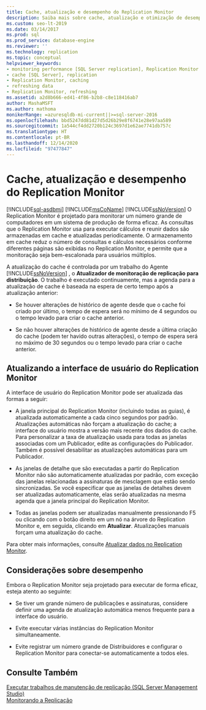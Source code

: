 ```yaml
---
title: Cache, atualização e desempenho do Replication Monitor
description: Saiba mais sobre cache, atualização e otimização de desempenho do Replication Monitor no SSMS (SQL Server Management Studio).
ms.custom: seo-lt-2019
ms.date: 03/14/2017
ms.prod: sql
ms.prod_service: database-engine
ms.reviewer: ''
ms.technology: replication
ms.topic: conceptual
helpviewer_keywords:
- monitoring performance [SQL Server replication], Replication Monitor
- cache [SQL Server], replication
- Replication Monitor, caching
- refreshing data
- Replication Monitor, refreshing
ms.assetid: a2d8b666-ed41-4f86-b2b8-c8e118416ab7
author: MashaMSFT
ms.author: mathoma
monikerRange: =azuresqldb-mi-current||>=sql-server-2016
ms.openlocfilehash: bbd5247dd81d27d5d26b29e8f6741e28e97aa589
ms.sourcegitcommit: 1a544cf4dd2720b124c3697d1e62ae7741db757c
ms.translationtype: HT
ms.contentlocale: pt-BR
ms.lasthandoff: 12/14/2020
ms.locfileid: "97477847"
---
```

# <a name="caching-refresh-and-replication-monitor-performance"></a>Cache, atualização e desempenho do Replication Monitor
[!INCLUDE[sql-asdbmi](../../../includes/applies-to-version/sql-asdbmi.md)]
  [!INCLUDE[msCoName](../../../includes/msconame-md.md)] [!INCLUDE[ssNoVersion](../../../includes/ssnoversion-md.md)] O Replication Monitor é projetado para monitorar um número grande de computadores em um sistema de produção de forma eficaz. As consultas que o Replication Monitor usa para executar cálculos e reunir dados são armazenadas em cache e atualizadas periodicamente. O armazenamento em cache reduz o número de consultas e cálculos necessários conforme diferentes páginas são exibidas no Replication Monitor, e permite que a monitoração seja bem-escalonada para usuários múltiplos.  
  
 A atualização do cache é controlada por um trabalho do Agente [!INCLUDE[ssNoVersion](../../../includes/ssnoversion-md.md)] , o **Atualizador de monitoração de replicação para distribuição**. O trabalho é executado continuamente, mas a agenda para a atualização de cache é baseada na espera de certo tempo após a atualização anterior:  
  
-   Se houver alterações de histórico de agente desde que o cache foi criado por último, o tempo de espera será no mínimo de 4 segundos ou o tempo levado para criar o cache anterior.  
  
-   Se não houver alterações de histórico de agente desde a última criação do cache (podem ter havido outras alterações), o tempo de espera será no máximo de 30 segundos ou o tempo levado para criar o cache anterior.  
  
## <a name="refreshing-the-replication-monitor-user-interface"></a>Atualizando a interface de usuário do Replication Monitor  
 A interface de usuário do Replication Monitor pode ser atualizada das formas a seguir:  
  
-   A janela principal do Replication Monitor (incluindo todas as guias), é atualizada automaticamente a cada cinco segundos por padrão. Atualizações automáticas não forçam a atualização do cache; a interface do usuário mostra a versão mais recente dos dados do cache. Para personalizar a taxa de atualização usada para todas as janelas associadas com um Publicador, edite as configurações do Publicador. Também é possível desabilitar as atualizações automáticas para um Publicador.  
  
-   As janelas de detalhe que são executadas a partir do Replication Monitor não são automaticamente atualizadas por padrão, com exceção das janelas relacionadas a assinaturas de mesclagem que estão sendo sincronizadas. Se você especificar que as janelas de detalhes devem ser atualizadas automaticamente, elas serão atualizadas na mesma agenda que a janela principal do Replication Monitor.  
  
-   Todas as janelas podem ser atualizadas manualmente pressionando F5 ou clicando com o botão direito em um nó na árvore do Replication Monitor e, em seguida, clicando em **Atualizar**. Atualizações manuais forçam uma atualização do cache.  
  
 Para obter mais informações, consulte [Atualizar dados no Replication Monitor](../../../relational-databases/replication/monitor/refresh-data-in-replication-monitor.md).  
  
## <a name="performance-considerations"></a>Considerações sobre desempenho  
 Embora o Replication Monitor seja projetado para executar de forma eficaz, esteja atento ao seguinte:  
  
-   Se tiver um grande número de publicações e assinaturas, considere definir uma agenda de atualização automática menos frequente para a interface do usuário.  
  
-   Evite executar várias instâncias do Replication Monitor simultaneamente.  
  
-   Evite registrar um número grande de Distribuidores e configurar o Replication Monitor para conectar-se automaticamente a todos eles.  
  
## <a name="see-also"></a>Consulte Também  
 [Executar trabalhos de manutenção de replicação &#40;SQL Server Management Studio&#41;](../../../relational-databases/replication/administration/run-replication-maintenance-jobs-sql-server-management-studio.md)   
 [Monitorando a Replicação](../../../relational-databases/replication/monitor/monitoring-replication.md)  
  
  
